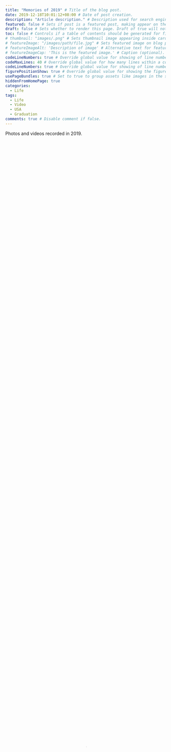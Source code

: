```yaml
---
title: "Memories of 2019" # Title of the blog post.
date: 2019-12-18T10:01:12+08:00 # Date of post creation.
description: "Article description." # Description used for search engine.
featured: false # Sets if post is a featured post, making appear on the home page side bar.
draft: false # Sets whether to render this page. Draft of true will not be rendered.
toc: false # Controls if a table of contents should be generated for first-level links automatically.
# thumbnail: "images/.png" # Sets thumbnail image appearing inside card on homepage.
# featureImage: "/images/path/file.jpg" # Sets featured image on blog post.
# featureImageAlt: 'Description of image' # Alternative text for featured image.
# featureImageCap: 'This is the featured image.' # Caption (optional).
codeLineNumbers: true # Override global value for showing of line numbers within code block.
codeMaxLines: 40 # Override global value for how many lines within a code block before auto-collapsing.
codeLineNumbers: true # Override global value for showing of line numbers within code block.
figurePositionShow: true # Override global value for showing the figure label.
usePageBundles: true # Set to true to group assets like images in the same folder as this post.
hiddenFromHomePage: true
categories:
  - Life
tags:
  - Life
  - Video
  - USA
  - Graduation
comments: true # Disable comment if false.
---
```


Photos and videos recorded in 2019.

<!--more-->

<video id="video" controls="" preload="auto" poster="cover.png" width=100% height=100%>   <source id="mp4" src="https://github.com/Jerrysmd/Jerrysmd.github.io/releases/download/video/2019Memory.mp4" type="video/mp4"> </video>

